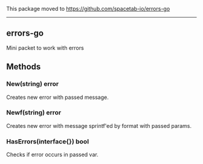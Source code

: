 This package moved to https://github.com/spacetab-io/errors-go

-----------------

errors-go
--------

Mini packet to work with errors

## Methods

### New(string) error

Creates new error with passed message.

### Newf(string) error

Creates new error with message sprintf'ed by format with passed params.

### HasErrors(interface{}) bool

Checks if error occurs in passed var.
